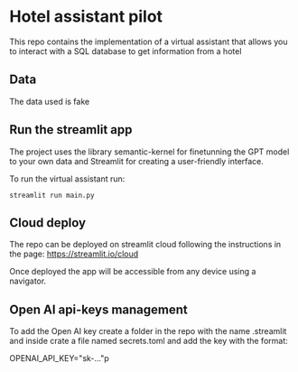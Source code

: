 # Hotel assistant pilot
This repo contains the implementation of a virtual assistant that allows you to interact with a SQL database to get information from a hotel

## Data
The data used is fake

## Run the streamlit app
The project uses the library semantic-kernel for finetunning the GPT model to your own data and Streamlit for creating a user-friendly interface.

To run the virtual assistant run:

```
streamlit run main.py
```

## Cloud deploy
The repo can be deployed on streamlit cloud following the instructions in the page: https://streamlit.io/cloud

Once deployed the app will be accessible from any device using a navigator.

## Open AI api-keys management
To add the Open AI key create a folder in the repo with the name .streamlit and inside crate a file named secrets.toml and add the key with the format:

OPENAI_API_KEY="sk-..."p